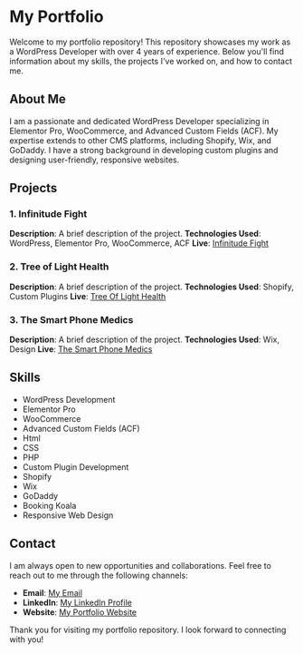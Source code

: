 # My Portfolio

Welcome to my portfolio repository! This repository showcases my work as a WordPress Developer with over 4 years of experience. Below you'll find information about my skills, the projects I've worked on, and how to contact me.

## About Me

I am a passionate and dedicated WordPress Developer specializing in Elementor Pro, WooCommerce, and Advanced Custom Fields (ACF). My expertise extends to other CMS platforms, including Shopify, Wix, and GoDaddy. I have a strong background in developing custom plugins and designing user-friendly, responsive websites.

## Projects

### 1. Infinitude Fight
**Description**: A brief description of the project.
**Technologies Used**: WordPress, Elementor Pro, WooCommerce, ACF
**Live**:  [Infinitude Fight](Infinitudefight.com)

### 2. Tree of Light Health
**Description**: A brief description of the project.
**Technologies Used**: Shopify, Custom Plugins
**Live**: [Tree Of Light Health](treeoflighthealth.com)

### 3. The Smart Phone Medics
**Description**: A brief description of the project.
**Technologies Used**: Wix, Design
**Live**: [The Smart Phone Medics](thesmartphonemedics.com)

## Skills

- WordPress Development
- Elementor Pro
- WooCommerce
- Advanced Custom Fields (ACF)
- Html
- CSS
- PHP
- Custom Plugin Development
- Shopify
- Wix
- GoDaddy
- Booking Koala
- Responsive Web Design

## Contact

I am always open to new opportunities and collaborations. Feel free to reach out to me through the following channels:

- **Email**: [My Email](mailto:ihassanraj@gmail.com)
- **LinkedIn**: [My LinkedIn Profile](https://www.linkedin.com/in/hassanraj)
- **Website**: [My Portfolio Website](https://hassansnexus.github.io/Portfolio/)

Thank you for visiting my portfolio repository. I look forward to connecting with you!
